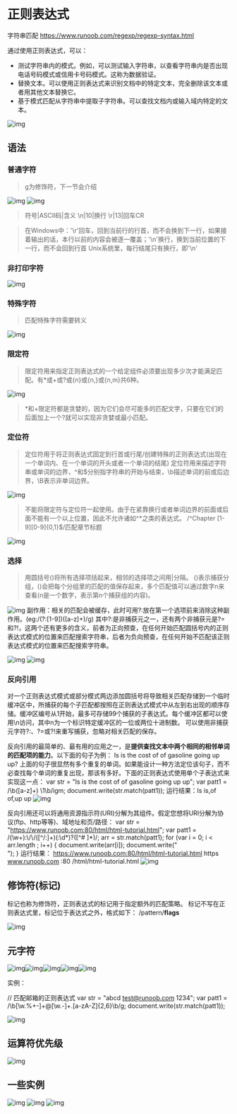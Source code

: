 # 正则表达式

字符串匹配
<https://www.runoob.com/regexp/regexp-syntax.html>

通过使用正则表达式，可以：

- 测试字符串内的模式。例如，可以测试输入字符串，以查看字符串内是否出现电话号码模式或信用卡号码模式。这称为数据验证。
- 替换文本。可以使用正则表达式来识别文档中的特定文本，完全删除该文本或者用其他文本替换它。
- 基于模式匹配从字符串中提取子字符串。可以查找文档内或输入域内特定的文本。

![img](https://img2023.cnblogs.com/blog/2975286/202304/2975286-20230420090148899-1397096734.png)

## 语法

### 普通字符

> g为修饰符，下一节会介绍

![img](https://img2023.cnblogs.com/blog/2975286/202304/2975286-20230419092639650-1088292809.png)
![img](https://img2023.cnblogs.com/blog/2975286/202304/2975286-20230419092700686-34967008.png)

> 符号|ASCII码|含义
> \n|10|换行
> \r|13|回车CR

> 在Windows中：'\r'回车，回到当前行的行首，而不会换到下一行，如果接着输出的话，本行以前的内容会被逐一覆盖；'\n'换行，换到当前位置的下一行，而不会回到行首
> Unix系统里，每行结尾只有换行，即'\n'

### 非打印字符

![img](https://img2023.cnblogs.com/blog/2975286/202304/2975286-20230419094339749-2141012067.png)

### 特殊字符

> 匹配特殊字符需要转义

![img](https://img2023.cnblogs.com/blog/2975286/202304/2975286-20230419095142925-350082057.png)

### 限定符

> 限定符用来指定正则表达式的一个给定组件必须要出现多少次才能满足匹配。有\*或\+或?或{n}或{n,}或{n,m}共6种。

![img](https://img2023.cnblogs.com/blog/2975286/202304/2975286-20230419100010425-649405717.png)

> \*和\+限定符都是贪婪的，因为它们会尽可能多的匹配文字，只要在它们的后面加上一个?就可以实现非贪婪或最小匹配。

### 定位符

> 定位符用于将正则表达式固定到行首或行尾/创建特殊的正则表达式(出现在一个单词内、在一个单词的开头或者一个单词的结尾)
> 定位符用来描述字符串或单词的边界，^和$分别指字符串的开始与结束，\b描述单词的前或后边界，\B表示非单词边界。

![img](https://img2023.cnblogs.com/blog/2975286/202304/2975286-20230419101409578-985594904.png)

> 不能将限定符与定位符一起使用。由于在紧靠换行或者单词边界的前面或后面不能有一个以上位置，因此不允许诸如^*之类的表达式。
> /^Chapter [1-9][0-9]{0,1}$/匹配章节标题

![img](https://img2023.cnblogs.com/blog/2975286/202304/2975286-20230419103451745-1375577485.png)

### 选择

> 用圆括号()将所有选择项括起来，相邻的选择项之间用|分隔。
> ()表示捕获分组，()会把每个分组里的匹配的值保存起来，多个匹配值可以通过数字n来查看(n是一个数字，表示第n个捕获组的内容)。

![img](https://img2023.cnblogs.com/blog/2975286/202304/2975286-20230419110742034-375310717.png)
副作用：相关的匹配会被缓存，此时可用?:放在第一个选项前来消除这种副作用。(eg:/(?:[1-9])([a-z]+)/g)
其中?:是非捕获元之一，还有两个非捕获元是?=和?!，这两个还有更多的含义，前者为正向预查，在任何开始匹配圆括号内的正则表达式模式的位置来匹配搜索字符串，后者为负向预查，在任何开始不匹配该正则表达式模式的位置来匹配搜索字符串。

![img](https://img2023.cnblogs.com/blog/2975286/202304/2975286-20230419110947557-1385347051.png)
![img](https://img2023.cnblogs.com/blog/2975286/202304/2975286-20230419111014363-36466621.png)

### 反向引用

对一个正则表达式模式或部分模式两边添加圆括号将导致相关匹配存储到一个临时缓冲区中，所捕获的每个子匹配都按照在正则表达式模式中从左到右出现的顺序存储。缓冲区编号从1开始，最多可存储99个捕获的子表达式。每个缓冲区都可以使用\n访问，其中n为一个标识特定缓冲区的一位或两位十进制数。
可以使用非捕获元字符?:、?=或?!来重写捕获，忽略对相关匹配的保存。

反向引用的最简单的、最有用的应用之一，是**提供查找文本中两个相同的相邻单词的匹配项的能力**。以下面的句子为例：
Is is the cost of of gasoline going up up?
上面的句子很显然有多个重复的单词。如果能设计一种方法定位该句子，而不必查找每个单词的重复出现，那该有多好。下面的正则表达式使用单个子表达式来实现这一点：
var str = "Is is the cost of of gasoline going up up";
var patt1 = /\b([a-z]+) \1\b/igm;
document.write(str.match(patt1));
运行结果：Is is,of of,up up
![img](https://img2023.cnblogs.com/blog/2975286/202304/2975286-20230420090410174-708401869.png)

反向引用还可以将通用资源指示符(URI)分解为其组件。假定您想将URI分解为协议(ftp、http等等)、域地址和页/路径：
var str = "https://www.runoob.com:80/html/html-tutorial.html";
var patt1 = /(\w+):\\/\\/([\^/:]+)(:\d\*)?([^# ]\*)/;
arr = str.match(patt1);
for (var i = 0; i < arr.length ; i++) {
    document.write(arr[i]);
    document.write("<br>");
}
运行结果：
https://www.runoob.com:80/html/html-tutorial.html
https
www.runoob.com
:80
/html/html-tutorial.html
![img](https://img2023.cnblogs.com/blog/2975286/202304/2975286-20230419111852747-1492899587.png)

## 修饰符(标记)

标记也称为修饰符，正则表达式的标记用于指定额外的匹配策略。
标记不写在正则表达式里，标记位于表达式之外，格式如下：
/pattern/**flags**

![img](https://img2023.cnblogs.com/blog/2975286/202304/2975286-20230420090851875-1690975145.png)

## 元字符

![img](https://img2023.cnblogs.com/blog/2975286/202304/2975286-20230420091736723-1268745222.png)![img](https://img2023.cnblogs.com/blog/2975286/202304/2975286-20230420091806902-1601750451.png)![img](https://img2023.cnblogs.com/blog/2975286/202304/2975286-20230420091911139-570250374.png)![img](https://img2023.cnblogs.com/blog/2975286/202304/2975286-20230420091939744-590187845.png)![img](https://img2023.cnblogs.com/blog/2975286/202304/2975286-20230420092003409-95076539.png)

实例：

// 匹配邮箱的正则表达式
var str = "abcd test@runoob.com 1234";
var patt1 = /\b[\w.%+-]+@[\w.-]+\.[a-zA-Z]{2,6}\b/g;
document.write(str.match(patt1));

![img](https://img2023.cnblogs.com/blog/2975286/202304/2975286-20230420093251073-135755573.png)

## 运算符优先级

![img](https://img2023.cnblogs.com/blog/2975286/202304/2975286-20230420093417644-1821257701.png)

## 一些实例

![img](https://img2023.cnblogs.com/blog/2975286/202304/2975286-20230420094230921-987819511.png)
![img](https://img2023.cnblogs.com/blog/2975286/202304/2975286-20230420094251085-121895430.png)
![img](https://img2023.cnblogs.com/blog/2975286/202304/2975286-20230420094308983-1730922327.png)

